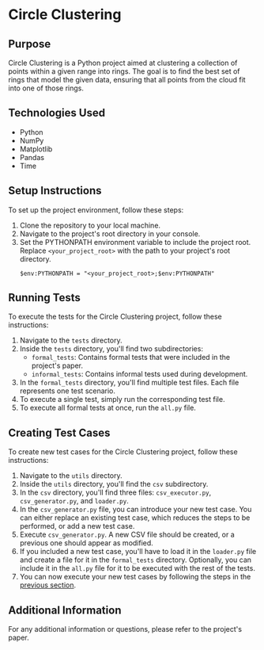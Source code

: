 # Circle Clustering

## Purpose
Circle Clustering is a Python project aimed at clustering a collection of points within a given range into rings. The goal is to find the best set of rings that model the given data, ensuring that all points from the cloud fit into one of those rings.

## Technologies Used
- Python
- NumPy
- Matplotlib
- Pandas
- Time

## Setup Instructions
To set up the project environment, follow these steps:
1. Clone the repository to your local machine.
2. Navigate to the project's root directory in your console.
3. Set the PYTHONPATH environment variable to include the project root. Replace `<your_project_root>` with the path to your project's root directory.
    ```
    $env:PYTHONPATH = "<your_project_root>;$env:PYTHONPATH"
    ```

## Running Tests
To execute the tests for the Circle Clustering project, follow these instructions:
1. Navigate to the `tests` directory.
2. Inside the `tests` directory, you'll find two subdirectories:
   - `formal_tests`: Contains formal tests that were included in the project's paper.
   - `informal_tests`: Contains informal tests used during development.
3. In the `formal_tests` directory, you'll find multiple test files. Each file represents one test scenario.
4. To execute a single test, simply run the corresponding test file.
5. To execute all formal tests at once, run the `all.py` file.

## Creating Test Cases
To create new test cases for the Circle Clustering project, follow these instructions:
1. Navigate to the `utils` directory.
2. Inside the `utils` directory, you'll find the `csv` subdirectory.
3. In the `csv` directory, you'll find three files: `csv_executor.py`, `csv_generator.py`, and `loader.py`.
4. In the `csv_generator.py` file, you can introduce your new test case. You can either replace an existing test case, which reduces the steps to be performed, or add a new test case.
6. Execute `csv_generator.py`. A new CSV file should be created, or a previous one should appear as modified.
5. If you included a new test case, you'll have to load it in the `loader.py` file and create a file for it in the `formal_tests` directory. Optionally, you can include it in the `all.py` file for it to be executed with the rest of the tests.
7. You can now execute your new test cases by following the steps in the [previous section](#running-tests).

## Additional Information
For any additional information or questions, please refer to the project's paper.